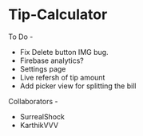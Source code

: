 # Tip-Calculator

To Do - 
- Fix Delete button IMG bug. 
- Firebase analytics?
- Settings page
- Live refersh of tip amount
- Add picker view for splitting the bill


Collaborators -
  - SurrealShock
  - KarthikVVV
